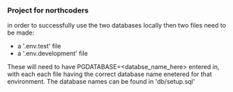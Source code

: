 ### Project for northcoders ###

in order to successfully use the two databases locally then two files need to be made:
- a '.env.test' file
- a '.env.development' file

These will need to have 
PGDATABASE=<databse_name_here>
entered in, with each each file having the correct database name enetered for that environment.
The database names can be found in 'db/setup.sql'